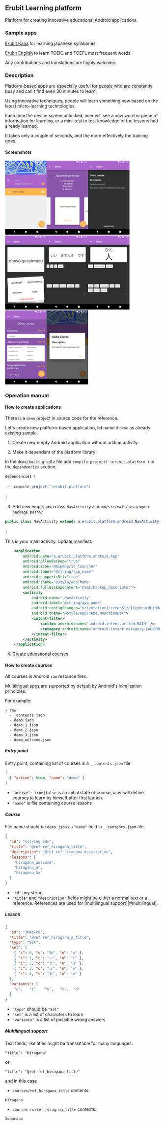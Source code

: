 ## Erubit Learning platform 
Platform for creating innovative educational Android applications.

### Sample apps

[Erubit Kana](https://play.google.com/store/apps/details?id=com.erubit.kana) for learning japanese syllabaries.

[Erubit English](https://play.google.com/store/apps/details?id=com.erubit.english) to learn TOEIC and TOEFL most frequent words. 

Any contributions and translations are highly welcome.

### Description
Platform-based apps are especially useful for people who are constantly busy and can't find even 30 minutes to learn.

Using innovative techniques, people will learn something new based on the latest micro-learning technologies.

Each time the device screen unlocked, user will see a new word or piece of information for learning, or a mini-test to test knowledge of the lessons had already learned.

It takes only a couple of seconds, and the more effectively the training goes.

#### Screenshots
<img src="img/ss1.png" height="240"><img src="img/ss2.png" height="240"><img src="img/ss3.png" height="240"><img src="img/ss4.png" height="240"><img src="img/ss5.png" height="240"><img src="img/ss6.png" height="240"><img src="img/ss7.png" height="240"><img src="img/ss8.png" height="240">

### Operation manual
#### How to create applications
There is a `demo` project in source code for the reference.

Let's create new platform-based application, let name it `demo` as already existing sample.
1. Create new empty Android application without adding activity.

2. Make it dependant of the platform library:

In the `demo/build.gradle` file add `compile project(':erubit.platform')` in the `dependencies` section.
```gradle
dependencies {

 →  compile project(':erubit.platform')

}
```

3. Add new empty java class `NavActivity` at `demo/src/main/java/<your package path>/`

```java
public class NavActivity extends a.erubit.platform.android.NavActivity {

}
```
This is your main activity. Update manifest:
```xml
    <application
        android:name="a.erubit.platform.android.App"
        android:allowBackup="true"
        android:icon="@mipmap/ic_launcher"
        android:label="@string/app_name"
        android:supportsRtl="true"
        android:theme="@style/AppTheme"
        android:fullBackupContent="@xml/backup_descriptor">
        <activity
            android:name=".NavActivity"
            android:label="@string/app_name"
            android:configChanges="orientation|screenSize|keyboardHidden"
            android:theme="@style/AppTheme.NoActionBar">
            <intent-filter>
                <action android:name="android.intent.action.MAIN" />
                <category android:name="android.intent.category.LAUNCHER" />
            </intent-filter>
        </activity>
    </application>
```

4. Create educational courses

#### How to create courses
All courses is Android `raw` resource files.
 
Multilingual apps are supported by default by Android's localization principles.

For example:
```
+ raw
  - _contents.json
  - demo.json
  - demo_1.json
  - demo_2.json
  - demo_3.json
  - demo_welcome.json
```

##### Entry point
Entry point, containing list of courses is a `__contents.json` file
```json
[
  { "active": true, "name": "demo" }
]
```
* `"active": true|false` is an initial state of course, user will define courses to learn by himself
after first launch.
* `"name"` is file containing course lessons

##### Course
File name should be `demo.json` as `"name"` field in `__contents.json` file.
```json
{
  "id": "<string id>",
  "title": "@ref ref_hiragana_title",
  "description": "@ref ref_hiragana_description",
  "lessons": [
    "hiragana_welcome",
    "hiragana_a",
    "hiragana_ka"
  ]
}
```
* `"id"` any string
* `"title"` and `"description"` fields might be either a normal text or a reference.
References are used for [multilingual support][#multilingual].

##### Lesson
```json
{
  "id": "36eb7c0",
  "title": "@ref ref_hiragana_a_title",
  "type": "Set",
  "set": [
    { "i": 0, "c": "あ", "m": "a" },
    { "i": 1, "c": "い", "m": "i" },
    { "i": 2, "c": "う", "m": "u" },
    { "i": 3, "c": "え", "m": "e" },
    { "i": 4, "c": "お", "m": "o" }
  ],
  "variants": [
    "a",   "i",   "u",   "e",  "o"
  ]
}
```
* `"type"` should be `"Set"`
* `"set"` is a list of characters to learn
* `"variants"` is a list of possible wrong answers

##### <a name="multilingual"></a>Multilingual support
Text fields, like titles might be translatable for many languages.

```
"title": "Hiragana"
```

**or**

```
"title": "@ref ref_hiragana_title"
```

and in this case

* `courses/ref_hiragana_title` contents:
```
Hiragana
```
* `courses-ru/ref_hiragana_title` contents:
```
Хирагана
```



